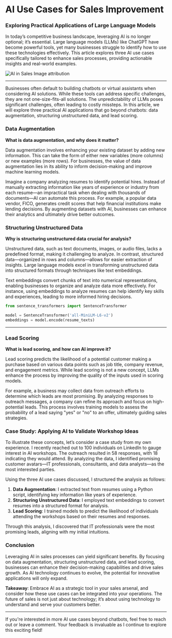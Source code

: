 # AI Use Cases for Sales Improvement

### Exploring Practical Applications of Large Language Models

In today’s competitive business landscape, leveraging AI is no longer optional; it’s essential. Large language models (LLMs) like ChatGPT have become powerful tools, yet many businesses struggle to identify how to use these technologies effectively. This article explores three AI use cases specifically tailored to enhance sales processes, providing actionable insights and real-world examples.

![AI in Sales](https://example.com/image.jpg) Image attribution

* * *

Businesses often default to building chatbots or virtual assistants when considering AI solutions. While these tools can address specific challenges, they are not one-size-fits-all solutions. The unpredictability of LLMs poses significant challenges, often leading to costly missteps. In this article, we will explore three practical AI applications that go beyond chatbots: data augmentation, structuring unstructured data, and lead scoring.

### Data Augmentation

**What is data augmentation, and why does it matter?**

Data augmentation involves enhancing your existing dataset by adding new information. This can take the form of either new variables (more columns) or new examples (more rows). For businesses, the value of data augmentation lies in its ability to inform decision-making and improve machine learning models.

Imagine a company analyzing resumes to identify potential hires. Instead of manually extracting information like years of experience or industry from each resume—an impractical task when dealing with thousands of documents—AI can automate this process. For example, a popular data vendor, FICO, generates credit scores that help financial institutions make lending decisions. By augmenting datasets with AI, businesses can enhance their analytics and ultimately drive better outcomes.

### Structuring Unstructured Data

**Why is structuring unstructured data crucial for analysis?**

Unstructured data, such as text documents, images, or audio files, lacks a predefined format, making it challenging to analyze. In contrast, structured data—organized in rows and columns—allows for easier extraction of insights. Large language models excel in transforming unstructured data into structured formats through techniques like text embeddings.

Text embeddings convert chunks of text into numerical representations, enabling businesses to organize and analyze data more effectively. For instance, using embeddings to analyze resumes can help identify key skills and experiences, leading to more informed hiring decisions.

```python
from sentence_transformers import SentenceTransformer

model = SentenceTransformer('all-MiniLM-L6-v2')
embeddings = model.encode(resume_texts)
```

* * *

### Lead Scoring

**What is lead scoring, and how can AI improve it?**

Lead scoring predicts the likelihood of a potential customer making a purchase based on various data points such as job title, company revenue, and engagement metrics. While lead scoring is not a new concept, LLMs enhance the process by improving the quality of the inputs used in scoring models.

For example, a business may collect data from outreach efforts to determine which leads are most promising. By analyzing responses to outreach messages, a company can refine its approach and focus on high-potential leads. This process involves training models to assess the probability of a lead saying "yes" or "no" to an offer, ultimately guiding sales strategies.

### Case Study: Applying AI to Validate Workshop Ideas

To illustrate these concepts, let’s consider a case study from my own experience. I recently reached out to 100 individuals on LinkedIn to gauge interest in AI workshops. The outreach resulted in 58 responses, with 18 indicating they would attend. By analyzing the data, I identified promising customer avatars—IT professionals, consultants, and data analysts—as the most interested parties.

Using the three AI use cases discussed, I structured the analysis as follows:

1. **Data Augmentation**: I extracted text from resumes using a Python script, identifying key information like years of experience.
2. **Structuring Unstructured Data**: I employed text embeddings to convert resumes into a structured format for analysis.
3. **Lead Scoring**: I trained models to predict the likelihood of individuals attending the workshops based on their resumes and responses.

Through this analysis, I discovered that IT professionals were the most promising leads, aligning with my initial intuitions.

### Conclusion

Leveraging AI in sales processes can yield significant benefits. By focusing on data augmentation, structuring unstructured data, and lead scoring, businesses can enhance their decision-making capabilities and drive sales growth. As AI technology continues to evolve, the potential for innovative applications will only expand.

**Takeaway**: Embrace AI as a strategic tool in your sales arsenal, and consider how these use cases can be integrated into your operations. The future of sales is not just about technology; it’s about using technology to understand and serve your customers better.

* * * 

If you're interested in more AI use cases beyond chatbots, feel free to reach out or leave a comment. Your feedback is invaluable as I continue to explore this exciting field!